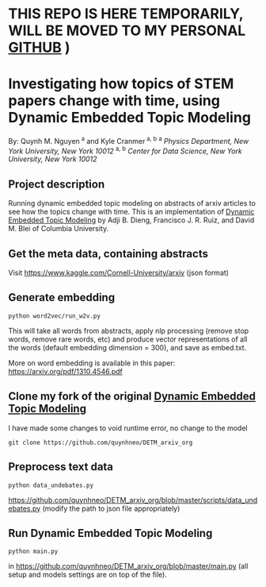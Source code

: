 # THIS REPO IS HERE TEMPORARILY, WILL BE MOVED TO MY PERSONAL [GITHUB](https://github.com/quynhneo) )

# Investigating how topics of STEM papers change with time, using Dynamic Embedded Topic Modeling
By: Quynh M. Nguyen<sup> a</sup> and Kyle Cranmer<sup> a, b</sup>
<sup> a</sup> _Physics Department, New York University, New York 10012_
<sup> a, b</sup> _Center for Data Science, New York University, New York 10012_

## Project description
Running dynamic embedded topic modeling on abstracts of arxiv articles to see how the topics change with time. This is an implementation of [Dynamic Embedded Topic Modeling](https://github.com/adjidieng/DETM) by Adji B. Dieng, Francisco J. R. Ruiz, and David M. Blei of Columbia University. 

## Get the meta data, containing abstracts 
Visit https://www.kaggle.com/Cornell-University/arxiv (json format)

## Generate embedding 
  
```
python word2vec/run_w2v.py
```
  
This will take all words from abstracts, apply nlp processing (remove stop words, remove rare words, etc) and produce vector representations of all the words (default embedding dimension = 300), and save as embed.txt.

More on word embedding is available in this paper: https://arxiv.org/pdf/1310.4546.pdf
## Clone my fork of the original [Dynamic Embedded Topic Modeling](https://github.com/adjidieng/DETM)
I have made some changes to void runtime error, no change to the model
```
git clone https://github.com/quynhneo/DETM_arxiv_org
```

## Preprocess text data 
```
python data_undebates.py
```
https://github.com/quynhneo/DETM_arxiv_org/blob/master/scripts/data_undebates.py (modify the path to json file appropriately)

## Run Dynamic Embedded Topic Modeling 

```
python main.py
``` 
in https://github.com/quynhneo/DETM_arxiv_org/blob/master/main.py (all setup and models settings are on top of the file).
